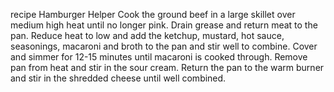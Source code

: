 recipe Hamburger Helper
Cook the ground beef in a large skillet over medium high heat until no longer pink. Drain grease and return meat to the pan.
Reduce heat to low and add the ketchup, mustard, hot sauce, seasonings, macaroni and broth to the pan and stir well to combine.
Cover and simmer for 12-15 minutes until macaroni is cooked through.
Remove pan from heat and stir in the sour cream.
Return the pan to the warm burner and stir in the shredded cheese until well combined.